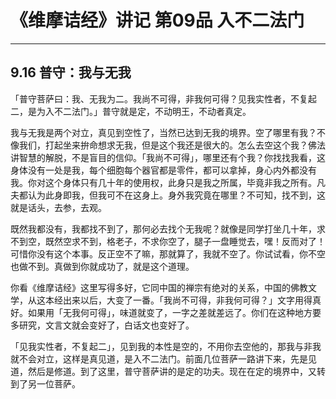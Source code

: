 # 《维摩诘经》讲记 第09品 入不二法门

------

## 9.16 普守：我与无我

「普守菩萨曰：我、无我为二。我尚不可得，非我何可得？见我实性者，不复起二，是为入不二法门。」普守就是定，不动明王，不动者真定。

我与无我是两个对立，真见到空性了，当然已达到无我的境界。空了哪里有我？不像我们，打起坐来拚命想求无我，但是这个我还是很大的。怎么去空这个我？佛法讲智慧的解脱，不是盲目的信仰。「我尚不可得」，哪里还有个我？你找找我看，这身体没有一处是我，每个细胞每个器官都是零件，都可以拿掉，身心内外都没有我。你对这个身体只有几十年的使用权，此身只是我之所属，毕竟非我之所有。凡夫都认为此身即我，但我可不在这身上。身外我究竟在哪里？不可知，找不到，这就是话头，去参，去观。

既然我都没有，我都找不到了，那何必去找个无我呢？就像是同学打坐几十年，求不到空，既然空求不到，格老子，不求你空了，腿子一盘睡觉去，嘿！反而对了！可惜你没有这个本事。反正空不了嘛，那就算了，我就不空了。你试试看，你不空也做不到。真做到你就成功了，就是这个道理。

你看《维摩诘经》这里写得多好，它同中国的禅宗有绝对的关系，中国的佛教文学，从这本经出来以后，大变了一番。「我尚不可得，非我何可得？」文字用得真好。如果用「无我何可得」，味道就变了，一字之差就差远了。你们在这种地方要多研究，文言文就会变好了，白话文也变好了。

「见我实性者，不复起二」，见到我的本性是空的，不用你去空他的，那我与非我就不会对立，这样是真见道，是入不二法门。前面几位菩萨一路讲下来，先是见道，然后是修道。到了这里，普守菩萨讲的是定的功夫。现在在定的境界中，又转到了另一位菩萨。
